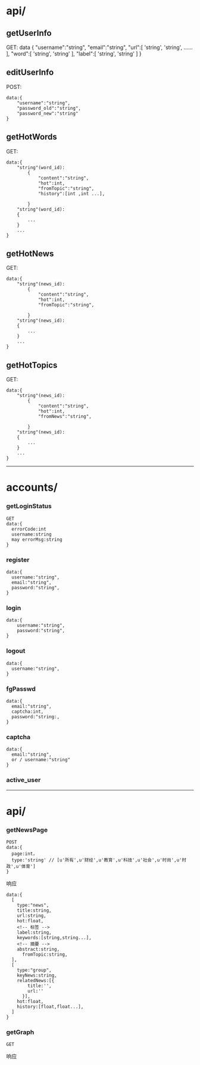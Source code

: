 
# api/
## getUserInfo
GET:
    data {
        "username":"string",
        "email":"string",
        "url":[
            'string',
            'string',
            ……
        ],
        "word":[
          'string',
          'string'
        ],
        "label":[
          'string',
          'string'
        ]
    }

## editUserInfo
POST:

    data:{
        "username":"string",
        "password_old":"string",
        "password_new":"string"
    }

## getHotWords
GET:

    data:{
        "string"(word_id):
            {
                "content":"string",
                "hot":int,
                "fromTopic":"string",
                "history":[int ,int ...],

            }
        "string"(word_id):
        {
            ...
        }    
        ...
    }

## getHotNews
GET:

    data:{
        "string"(news_id):
            {
                "content":"string",
                "hot":int,
                "fromTopic":"string",

            }
        "string"(news_id):
        {
            ...
        }    
        ...
    }

## getHotTopics
GET:

    data:{
        "string"(news_id):
            {
                "content":"string",
                "hot":int,
                "fromNews":"string",

            }
        "string"(news_id):
        {
            ...
        }    
        ...
    }

***



# accounts/

###	getLoginStatus

```
GET
data:{
  errorCode:int
  username:string
  may errorMsg:string
}
```

### register

```
data:{
  username:"string",
  email:"string",
  password:"string",
}
```

### login

```
data:{
	username:"string",
	password:"string",
}
```

### logout

```
data:{
  username:"string",
}
```

### fgPasswd

```
data:{
  email:"string",
  captcha:int,
  password:"string:,
}
```

### captcha

```
data:{
  email:"string",
  or / username:"string"
}
```



### active_user

***

# api/





### getNewsPage

```
POST
data:{
  page:int，
  type:'string' // [u'所有',u'财经',u'教育',u'科技',u'社会',u'时尚',u'时政',u'体育']
}
```

响应

```
data:{
  [
    type:"news",
    title:string,
    url:string,
    hot:float,
    <!-- 标签 -->
    label:string,
    keywords:[string,string...],
    <!-- 摘要 -->
    abstract:string,
	  fromTopic:string,
  ],
  [
    type:"group",
    keyNews:string,
    relatedNews:[{
        title:'',
        url:''
      }],
    hot:float,
    history:[float,float...],
  ]
}
```

### getGraph

```
GET
```

响应

```

```
